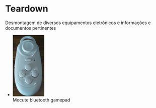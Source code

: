 <html>
  <body>
    <h1>Teardown</h1>
    <p>
      Desmontagem de diversos equipamentos eletrônicos e informações e documentos pertinentes
    </p>
    <ul>
      <li><a href="https://github.com/k-co/TearDown/blob/master/mocute%20gamepad%20bluetooth/readme.md"><img src="https://github.com/k-co/TearDown/raw/master/mocute%20gamepad%20bluetooth/photo5024226612736010238.jpg" alt="Mocute" width="100vw"/></a><br>Mocute bluetooth gamepad</li>
    </ul>
  </body>
</html>
